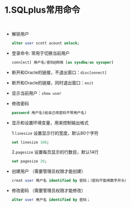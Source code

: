 # 1.SQLplus常用命令

‍

* 解锁用户

  ```sql
  alter user scott acount unlock;
  ```
* 登录命令: 常用于切换当前用户

  ```sql
  conn[ect] 用户名/密码@网络 [as sysdba/as sysoper]
  ```
* 断开和Oracle的链接，不退出窗口：`disc[onnect]`​
* 断开和Oracle的链接，同时退出窗口：`exit`​
* 显示当前用户：`show user`​
* 修改密码

  ```sql
  password 用户名(给自己改密码不带用户名) 
  ```
* 显示和设置环境变量，用来控制输出格式

  1.`linesize`​ 设置显示行的宽度，默认80个字符

  ```sql
  set linesize 100;
  ```
  2.`pagesize`​ 设置每页显示的行数目，默认14行

  ```sql
  set pagesize 20;
  ```
* 创建用户 （需要管理员权限才能创建）

  ```sql
  creat user 用户名 identified by 密码；（密码不能用数字开头）
  ```
* 修改密码 （需要管理员权限才能修改）

  ```sql
  alter user 用户名 identified by 密码；
  ```
